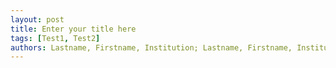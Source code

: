 ```yaml
---
layout: post
title: Enter your title here
tags: [Test1, Test2]
authors: Lastname, Firstname, Institution; Lastname, Firstname, Institution
---
```

